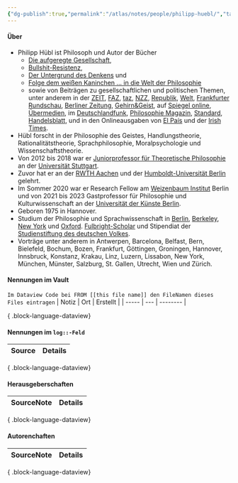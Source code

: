 ```yaml
---
{"dg-publish":true,"permalink":"/atlas/notes/people/philipp-huebl/","tags":["class/people"],"noteIcon":""}
---
```



#### Über
- Philipp Hübl ist Philosoph und Autor der Bücher 
	- [Die aufgeregte Gesellschaft](https://www.randomhouse.de/Buch/Die-aufgeregte-Gesellschaft/Philipp-Huebl/C-Bertelsmann/e542406.rhd), 
	- [Bullshit-Resistenz](https://nicolai-publishing.com/products/bullshit-resistenz), 
	- [Der Untergrund des Denkens](http://www.rowohlt.de/hardcover/philipp-huebl-der-untergrund-des-denkens.html) und 
	- [Folge dem weißen Kaninchen … in die Welt der Philosophie](https://www.randomhouse.de/Taschenbuch/Folge-dem-weissen-Kaninchen-in-die-Welt-der-Philosophie/Philipp-Huebl/Penguin/e575116.rhd) 
	- sowie von Beiträgen zu gesellschaftlichen und politischen Themen, unter anderem in der [ZEIT](http://www.zeit.de/index), [FAZ](http://www.faz.net/aktuell/wissen/atomium-culture/philosophie-philosophische-leibesertuechtigung-11578420.html), [taz](http://www.taz.de/1/archiv/archiv/?dig=2006/05/31/a0162), [NZZ](https://www.nzz.ch/), [Republik](https://www.republik.ch/), [Welt](https://www.welt.de/), [Frankfurter Rundschau](https://www.fr.de/), [Berliner Zeitung](https://www.berliner-zeitung.de/), [G](https://www.google.com/url?sa=t&rct=j&q=&esrc=s&source=web&cd=1&cad=rja&uact=8&ved=2ahUKEwj-utWJkIXjAhWBIlAKHRKcCLUQFjAAegQIABAB&url=https%3A%2F%2Fwww.spektrum.de%2Fmagazin%2Fgehirn-und-geist%2F&usg=AOvVaw37cMk33fYj3vKeIdf6ONHB)[ehirn&Geist](https://www.google.com/url?sa=t&rct=j&q=&esrc=s&source=web&cd=1&cad=rja&uact=8&ved=2ahUKEwj-utWJkIXjAhWBIlAKHRKcCLUQFjAAegQIABAB&url=https%3A%2F%2Fwww.spektrum.de%2Fmagazin%2Fgehirn-und-geist%2F&usg=AOvVaw37cMk33fYj3vKeIdf6ONHB), auf [Spiegel online](http://www.spiegel.de/politik/deutschland/laender-neuordnung-plaedoyer-fuer-die-starken-sechs-a-454565.html), [Übermedien](https://uebermedien.de/), im [Deutschlandfunk](http://www.deutschlandradiokultur.de/menschliche-existenz-wann-ist-man-tot.2162.de.html?dram:article_id=372470), [Philosophie Magazin](http://philomag.de/), [Standard](https://www.derstandard.at/), [Handelsblatt](https://www.handelsblatt.com/), und in den Onlineausgaben von [El País](http://sociedad.elpais.com/sociedad/2011/12/16/actualidad/1323990004_850215.html) und der [Irish Times](http://www.irishtimes.com/).
- Hübl forscht in der Philosophie des Geistes, Handlungstheorie, Rationalitätstheorie, Sprachphilosophie, Moralpsychologie und Wissenschaftstheorie. 
- Von 2012 bis 2018 war er [Juniorprofessor für Theoretische Philosophie](http://www.uni-stuttgart.de/philo/mitarbeiter/aktuelle_mitarbeiter/huebl.html) an der [Universität Stuttgart](http://www.uni-stuttgart.de/home/). 
- Zuvor hat er an der [RWTH Aachen](http://www.rwth-aachen.de/) und der [Humboldt-Universität Berlin](http://www.hu-berlin.de/) gelehrt. 
- Im Sommer 2020 war er Research Fellow am [Weizenbaum Institut](https://www.weizenbaum-institut.de/portrait/p/philipp-huebl/) Berlin und von 2021 bis 2023 Gastprofessor für Philosophie und Kulturwissenschaft an der [Universität der Künste Berlin](https://www.udk-berlin.de/startseite/).
- Geboren 1975 in Hannover. 
- Studium der Philosophie und Sprachwissenschaft in [Berlin](http://www.hu-berlin.de/), [Berkeley](http://berkeley.edu/), [New York](http://www.nyu.edu/) und [Oxford](http://www.ox.ac.uk/). [Fulbright-Scholar](http://www.fulbright.de/) und Stipendiat der [Studienstiftung des deutschen Volkes](http://www.studienstiftung.de/). 
- Vorträge unter anderem in Antwerpen, Barcelona, Belfast, Bern, Bielefeld, Bochum, Bozen, Frankfurt, Göttingen, Groningen, Hannover, Innsbruck, Konstanz, Krakau, Linz, Luzern, Lissabon, New York, München, Münster, Salzburg, St. Gallen, Utrecht, Wien und Zürich.


#### Nennungen im Vault
`Im Dataview Code bei FROM [[this file name]] den FileNamen dieses Files eintragen` 
| Notiz | Ort | Erstellt |
| ----- | --- | -------- |

{ .block-language-dataview}

#### Nennungen im `log::-Feld`
| Source | Details |
| ------ | ------- |

{ .block-language-dataview}

#### Herausgeberschaften
| SourceNote | Details |
| ---------- | ------- |

{ .block-language-dataview}

#### Autorenchaften
| SourceNote | Details |
| ---------- | ------- |

{ .block-language-dataview}

